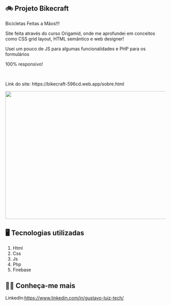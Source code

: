 ## :bike: Projeto Bikecraft

<P>Bicicletas Feitas a Mãos!!!</P>
<p>Site feita através do curso Origamid, onde me aprofundei em conceitos como CSS grid layout, HTML semântico e web designer!</p>
<P>Usei um pouco de JS para algumas funcionalidades e PHP para os formulários</P>
<P>100% responsivo!</P>
<br>
<P>Link do site: https://bikecraft-596cd.web.app/sobre.html </P>

<img src="https://github.com/luiz-lgrp/projeto_Bikecraft/blob/main/midia/bike.gif" width="800" height="400" />

## :desktop_computer: Tecnologias utilizadas

1. Html
1. Css
1. Js
1. Php
1. Firebase


## :raising_hand_man: Conheça-me mais

LinkedIn:https://www.linkedin.com/in/gustavo-luiz-tech/
